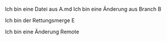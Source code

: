 Ich bin eine Datei aus A.md
Ich bin eine Änderung aus Branch B

Ich bin der Rettungsmerge E


Ich bin eine Änderung Remote
